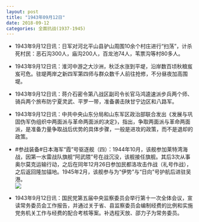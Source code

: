 ```yaml
---
layout: post
title: "1943年09月12日"
date: 2018-09-12
categories: 全面抗战(1937-1945)
---
```


<meta name="referrer" content="no-referrer" />

- 1943年9月12日讯：日军对河北平山县驴山周围10余个村庄进行“扫荡”，计杀死村民：恶石沟300人，庙沟200人，百龙池74人，苇票沟等村80多人。 

- 1943年9月12日讯：淮河中游之大沙洲，秋泛水涨到平堤，沿岸数百顷秋粮岌岌可危。驻堤两岸之新四军第四师与群众数千人前往抢修，不分昼夜加高围堤。 

- 1943年9月12日讯：蒋介石密令第八战区副司令长官马鸿逵速派步兵两个师、骑兵两个旅布防宁夏灵武、平罗一带，准备袭击陕甘宁边区和八路军。 

- 1943年9月12日讯：中共中央山东分局和山东军区政治部联合发出《发展与巩固伪军伪组织中两面派与革命两面派的决定》，指出，争取两面派与革命两面派，是准备力量争取战后优势的具体步骤，一般是进攻的政策，而不是退却的政策。 

- #参战装备#日本海军“霞”号驱逐舰（四）：1944年10月，该舰参加莱特湾海战，因第一水雷战队旗舰“阿武隈”号在战沉没，该舰接任旗舰。其后3次从事奥尔莫克运输行动，之后在同年12月26日参加民都洛攻击作战（礼号作战），之后返回隆加锚地。1945年2月，该舰参与为“伊势”与“日向”号护航后进驻吴港。 <br/><img src="https://wx3.sinaimg.cn/large/aca367d8ly1fv6izkde4uj20n00prwo7.jpg" />

- 1943年9月12日讯：国民党第五届中央监察委员会举行第十一次全体会议，宣读常务委员会工作报告，并通过关于省、县监察委员会编制经费的比例和实施党务机关工作与经费的配合考核等案。补选程天放、邵力子为常务委员。 


